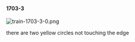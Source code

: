 #### 1703-3
![train-1703-3-0.png](https://github.com/lil-lab/nlvr/raw/master/nlvr/train/images/13/train-1703-3-0.png "train-1703-3-0.png")

there are two yellow circles not touching the edge